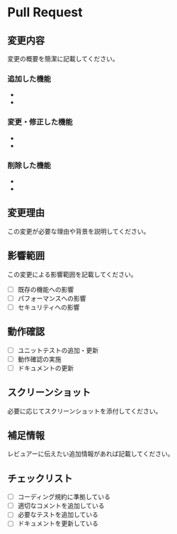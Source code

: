 # Pull Request

## 変更内容

変更の概要を簡潔に記載してください。

### 追加した機能
-
-

### 変更・修正した機能
-
-

### 削除した機能
-
-

## 変更理由

この変更が必要な理由や背景を説明してください。

## 影響範囲

この変更による影響範囲を記載してください。
- [ ] 既存の機能への影響
- [ ] パフォーマンスへの影響
- [ ] セキュリティへの影響

## 動作確認

- [ ] ユニットテストの追加・更新
- [ ] 動作確認の実施
- [ ] ドキュメントの更新

## スクリーンショット

必要に応じてスクリーンショットを添付してください。

## 補足情報

レビュアーに伝えたい追加情報があれば記載してください。

## チェックリスト
- [ ] コーディング規約に準拠している
- [ ] 適切なコメントを追加している
- [ ] 必要なテストを追加している
- [ ] ドキュメントを更新している
